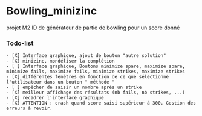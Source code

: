 # Bowling_minizinc
projet M2 ID de générateur de partie de bowling pour un score donné

### Todo-list
    - [X] Interface graphique, ajout de bouton "autre solution"
    - [X] minizinc, mondéliser la complétion
    - [ ] Interface graphique, Boutons minimize spare, maximize spare, minimize fails, maximize fails, minimize strikes, maximize strikes
    - [X] différentes fenêtres en fonction de ce que sélectionne l'utilisateur dans un bouton " méthode "
    - [ ] empêcher de saisir un nombre aprés un strike
    - [X] meilleur affichage des résultats (nb fails, nb strikes, ...)
    - [X] recadrer l'interface graphique
    - [X] ATTENTION : crash quand score saisi supérieur à 300. Gestion des erreurs à revoir.